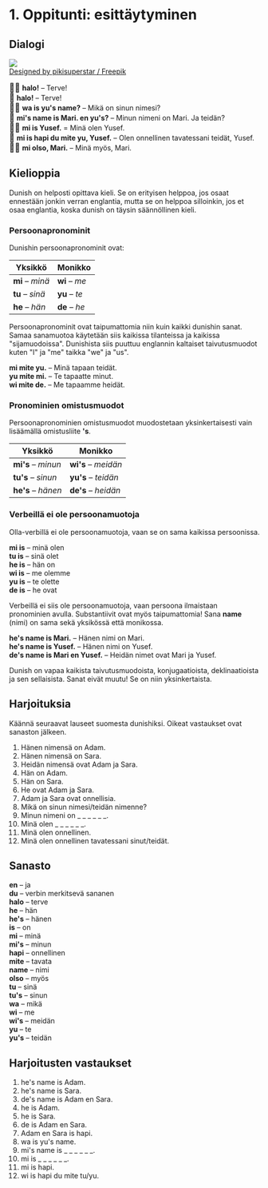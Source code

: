 # 1. Oppitunti: esittäytyminen

## Dialogi

![](http://www.kupsala.net/dunish/grafe/Freepik_halo.png)  
[Designed by pikisuperstar / Freepik](http://www.freepik.com)

<big>👨🏾</big>
**halo!**
– Terve!  
<big>👩</big>
**halo!**
– Terve!  
<big>👨🏾</big>
**wa is yu's name?**
– Mikä on sinun nimesi?  
<big>👩</big>
**mi's name is Mari. en yu's?**
– Minun nimeni on Mari. Ja teidän?  
<big>👨🏾</big>
**mi is Yusef.**
= Minä olen Yusef.  
<big>👩</big>
**mi is hapi du mite yu, Yusef.**
– Olen onnellinen tavatessani teidät, Yusef.  
<big>👨🏾</big>
**mi olso, Mari.**
– Minä myös, Mari.


## Kielioppia

Dunish on helposti opittava kieli.
Se on erityisen helppoa, jos osaat ennestään jonkin verran englantia,
mutta se on helppoa silloinkin, jos et osaa englantia,
koska dunish on täysin säännöllinen kieli.

### Persoonapronominit

Dunishin persoonapronominit ovat:

| Yksikkö                    | Monikko                    |
|----------------------------|----------------------------|
| **mi** – _minä_            | **wi** – _me_              |
| **tu** – _sinä_            | **yu** – _te_              |
| **he** – _hän_             | **de** – _he_              |

Persoonapronominit ovat taipumattomia niin kuin kaikki dunishin sanat.
Samaa sanamuotoa käytetään siis kaikissa tilanteissa ja kaikissa "sijamuodoissa".
Dunishista siis puuttuu englannin kaltaiset taivutusmuodot kuten "I" ja "me" taikka "we" ja "us".

**mi mite yu.**
– Minä tapaan teidät.  
**yu mite mi.**
– Te tapaatte minut.  
**wi mite de.**
– Me tapaamme heidät.

### Pronominien omistusmuodot

Persoonapronominien omistusmuodot muodostetaan yksinkertaisesti vain lisäämällä omistusliite **'s**.

| Yksikkö                    | Monikko                    |
|----------------------------|----------------------------|
| **mi's** – _minun_         | **wi's** – _meidän_        |
| **tu's** – _sinun_         | **yu's** – _teidän_        |
| **he's** – _hänen_         | **de's** – _heidän_        |

### Verbeillä ei ole persoonamuotoja

Olla-verbillä ei ole persoonamuotoja, vaan se on sama kaikissa persoonissa.

**mi is**
– minä olen  
**tu is**
– sinä olet  
**he is**
– hän on  
**wi is**
– me olemme  
**yu is**
– te olette  
**de is**
– he ovat

Verbeillä ei siis ole persoonamuotoja, vaan persoona ilmaistaan pronominien avulla.
Substantiivit ovat myös taipumattomia!
Sana **name** (nimi) on sama sekä yksikössä että monikossa.

**he's name is Mari.**
– Hänen nimi on Mari.  
**he's name is Yusef.**
– Hänen nimi on Yusef.  
**de's name is Mari en Yusef.**
– Heidän nimet ovat Mari ja Yusef.

Dunish on vapaa kaikista taivutusmuodoista, konjugaatioista, deklinaatioista ja sen sellaisista.
Sanat eivät muutu!
Se on niin yksinkertaista.


## Harjoituksia

Käännä seuraavat lauseet suomesta dunishiksi.
Oikeat vastaukset ovat sanaston jälkeen.

1. Hänen nimensä on Adam.
2. Hänen nimensä on Sara.
3. Heidän nimensä ovat Adam ja Sara.
4. Hän on Adam.
5. Hän on Sara.
6. He ovat Adam ja Sara.
7. Adam ja Sara ovat onnellisia.
8. Mikä on sinun nimesi/teidän nimenne?
9. Minun nimeni on _ _ _ _ _ _.
10. Minä olen _ _ _ _ _ _.
11. Minä olen onnellinen.
12. Minä olen onnellinen tavatessani sinut/teidät.


## Sanasto

**en**
– ja  
**du**
– verbin merkitsevä sananen  
**halo**
– terve  
**he**
– hän  
**he's**
– hänen  
**is**
– on  
**mi**
– minä  
**mi's**
– minun  
**hapi**
– onnellinen  
**mite**
– tavata  
**name**
– nimi  
**olso**
– myös  
**tu**
– sinä  
**tu's**
– sinun  
**wa**
– mikä  
**wi**
– me  
**wi's**
– meidän  
**yu**
– te  
**yu's**
– teidän  

## Harjoitusten vastaukset

1. he's name is Adam.
2. he's name is Sara.
3. de's name is Adam en Sara.
4. he is Adam.
5. he is Sara.
6. de is Adam en Sara.
7. Adam en Sara is hapi.
8. wa is yu's name.
9. mi's name is _ _ _ _ _ _.
10. mi is _ _ _ _ _ _.
11. mi is hapi.
12. wi is hapi du mite tu/yu.

